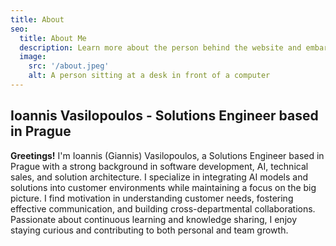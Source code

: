 ```yaml
---
title: About
seo:
  title: About Me
  description: Learn more about the person behind the website and embark on a journey of inspiration and shared experiences.
  image:
    src: '/about.jpeg'
    alt: A person sitting at a desk in front of a computer
---
```


<!-- ![Alt text for image](/about.jpeg) -->

## Ioannis Vasilopoulos - Solutions Engineer based in Prague

**Greetings!** I'm Ioannis (Giannis) Vasilopoulos, a Solutions Engineer based in Prague with a strong background in software development, AI, technical sales, and solution architecture. I specialize in integrating AI models and solutions into customer environments while maintaining a focus on the big picture. I find motivation in understanding customer needs, fostering effective communication, and building cross-departmental collaborations. Passionate about continuous learning and knowledge sharing, I enjoy staying curious and contributing to both personal and team growth.